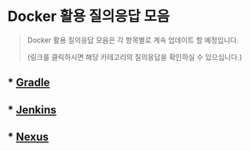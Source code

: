 # Docker 활용 질의응답 모음
> Docker 활용 질의응답 모음은 각 항목별로 계속 업데이트 할 예정입니다.
>
> (링크를 클릭하시면 해당 카테고리의 질의응답을 확인하실 수 있으십니다.)
## * [Gradle](QnA/Gradle.md)
## * [Jenkins](QnA/Jenkins.md)
## * [Nexus](QnA/Nexus.md)